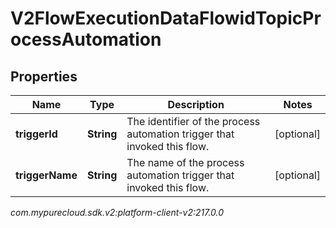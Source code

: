 # V2FlowExecutionDataFlowidTopicProcessAutomation


## Properties

| Name | Type | Description | Notes |
| ------------ | ------------- | ------------- | ------------- |
| **triggerId** | **String** | The identifier of the process automation trigger that invoked this flow. |  [optional] |
| **triggerName** | **String** | The name of the process automation trigger that invoked this flow. |  [optional] |




_com.mypurecloud.sdk.v2:platform-client-v2:217.0.0_
